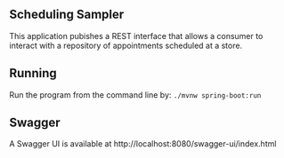 Scheduling Sampler
-------

This application pubishes a REST interface that allows a consumer to interact with a repository of appointments
scheduled at a store. 

Running
-------
Run the program from the command line by: `./mvnw spring-boot:run`

Swagger
-------
A Swagger UI is available at http://localhost:8080/swagger-ui/index.html
